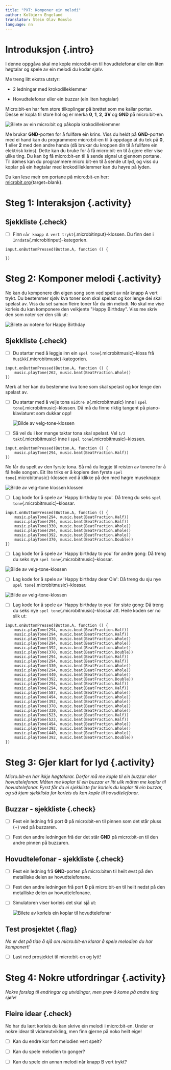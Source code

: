```yaml
---
title: "PXT: Komponer ein melodi"
author: Kolbjørn Engeland
translator: Stein Olav Romslo
language: nn
---
```



# Introduksjon {.intro}

I denne oppgåva skal me kople micro:bit-en til hovudtelefonar eller ein liten
høgtalar og spele av ein melodi du kodar sjølv.

Me treng litt ekstra utstyr:

- 2 ledningar med krokodilleklemmer

- Hovudtelefonar eller ein buzzar (ein liten høgtalar)

Micro:bit-en har fem store tilkoplingar på brettet som me kallar portar. Desse
er kopla til store hol og er merka __0__, __1__, __2__, __3V__ og __GND__ på
micro:bit-en.

![Bilete av ein micro:bit og påkopla krokodilleklemmer](kontakt.png)

Me brukar __GND__-porten for å fullføre ein krins. Viss du heldt på __GND__-porten
med ei hand kan du programmere micro:bit-en til å oppdage at du tek på __0__, __1__
eller __2__ med den andre handa (då brukar du kroppen din til å fullføre ein
elektrisk krins). Dette kan du bruke for å få micro:bit-en til å gjere eller
vise ulike ting. Du kan òg få micro:bit-en til å sende signal ut gjennom
portane. Til dømes kan du programmere micro:bit-en til å sende ut lyd, og viss
du koplar på ein høgtalar med krokodilleklemmer kan du høyre på lyden.

Du kan lese meir om portane på micro:bit-en her:
[microbit.org](https://microbit.org/no/guide/hardware/pins/){target=blank}.


# Steg 1: Interaksjon {.activity}

## Sjekkliste {.check}

- [ ] Finn `når knapp A vert trykt`{.microbitinput}-klossen. Du finn den i
`Inndata`{.microbitinput}-kategorien.

```microbit
input.onButtonPressed(Button.A, function () {

})
```


# Steg 2: Komponer melodi {.activity}

No kan du komponere din eigen song som ved spelt av når knapp A vert trykt. Du
bestemmer sjølv kva toner som skal spelast og kor lenge dei skal spelast av.
Viss du set saman fleire toner får du ein melodi. No skal me vise korleis du kan
komponere den velkjente "Happy Birthday". Viss me skriv den som noter ser den
slik ut:

![Bilete av notene for Happy Birthday](noter.png)

## Sjekkliste {.check}

- [ ] Du startar med å leggje inn ein `spel tone`{.microbitmusic}-kloss frå
`Musikk`{.microbitmusic}-kategorien.

```microbit
input.onButtonPressed(Button.A, function () {
    music.playTone(262, music.beat(BeatFraction.Whole))
})
```

Merk at her kan du bestemme kva tone som skal spelast og kor lenge den spelast
av.

- [ ] Du startar med å velje tona `midtre D`{.microbitmusic} inne i
	`spel tone`{.microbitmusic}-klossen. Då må du finne riktig tangent på
	piano-klaviaturet som dukkar opp!

	![Bilde av velg-tone-klossen](velg_tone.png)

- [ ] Så vel du i kor mange taktar tona skal spelast. Vel `1/2 takt`{.microbitmusic}
	inne i `spel tone`{.microbitmusic}-klossen.

```microbit
input.onButtonPressed(Button.A, function () {
    music.playTone(294, music.beat(BeatFraction.Half))
})
```

No får du spelt av den fyrste tona. Så må du leggje til reisten av tonene for å
få heile songen. Eit lite triks er å kopiere den fyrste `spel tone`{.microbitmusic}-klossen
ved å klikke på den med høgre museknapp:

![Bilde av velg-tone klossen klossen](kopier_blokk.png)

- [ ] Lag kode for å spele av 'Happy birthday to you'. Då treng du seks
`spel tone`{.microbitmusic}-klossar.

```microbit
input.onButtonPressed(Button.A, function () {
    music.playTone(294, music.beat(BeatFraction.Half))
    music.playTone(294, music.beat(BeatFraction.Half))
    music.playTone(330, music.beat(BeatFraction.Whole))
    music.playTone(294, music.beat(BeatFraction.Whole))
    music.playTone(392, music.beat(BeatFraction.Whole))
    music.playTone(370, music.beat(BeatFraction.Double))
})
```

- [ ] Lag kode for å spele av 'Happy birthday to you' for andre gong: Då treng
  du seks nye `spel tone`{.microbitmusic}-klossar.

![Bilde av velg-tone-klossen](andre_linje.png)

- [ ] Lag kode for å spele av 'Happy birthday dear Ole': Då treng du sju nye
  `spel tone`{.microbitmusic}-klossar.

![Bilde av velg-tone-klossen](tredje_linje.png)

- [ ] Lag kode for å spele av 'Happy birthday to you' for siste gong: Då treng
  du seks nye `spel tone`{.microbitmusic}-klossar att. Heile koden ser no slik
	ut:

```microbit
input.onButtonPressed(Button.A, function () {
    music.playTone(294, music.beat(BeatFraction.Half))
    music.playTone(294, music.beat(BeatFraction.Half))
    music.playTone(330, music.beat(BeatFraction.Whole))
    music.playTone(294, music.beat(BeatFraction.Whole))
    music.playTone(392, music.beat(BeatFraction.Whole))
    music.playTone(370, music.beat(BeatFraction.Double))
    music.playTone(294, music.beat(BeatFraction.Half))
    music.playTone(294, music.beat(BeatFraction.Half))
    music.playTone(330, music.beat(BeatFraction.Whole))
    music.playTone(294, music.beat(BeatFraction.Whole))
    music.playTone(440, music.beat(BeatFraction.Whole))
    music.playTone(392, music.beat(BeatFraction.Double))
    music.playTone(294, music.beat(BeatFraction.Half))
    music.playTone(294, music.beat(BeatFraction.Half))
    music.playTone(587, music.beat(BeatFraction.Whole))
    music.playTone(494, music.beat(BeatFraction.Whole))
    music.playTone(392, music.beat(BeatFraction.Whole))
    music.playTone(370, music.beat(BeatFraction.Whole))
    music.playTone(330, music.beat(BeatFraction.Whole))
    music.playTone(523, music.beat(BeatFraction.Half))
    music.playTone(523, music.beat(BeatFraction.Half))
    music.playTone(494, music.beat(BeatFraction.Whole))
    music.playTone(392, music.beat(BeatFraction.Whole))
    music.playTone(440, music.beat(BeatFraction.Whole))
    music.playTone(392, music.beat(BeatFraction.Double))
})
```


# Steg 3: Gjer klart for lyd {.activity}

*Micro:bit-en har ikkje høgtalarar. Derfor må me kople til ein buzzar eller
 hovudtelefonar. Måten me koplar til ein buzzar er litt ulik måten me koplar til
 hovudtelefonar. Fyrst får du ei sjekkliste for korleis du koplar til ein
 buzzar, og så kjem sjekklista for korleis du kan kople til hovudtelefonar.*

## Buzzar - sjekkliste {.check}

- [ ] Fest ein ledning frå port __0__ på micro:bit-en til pinnen som det står
  pluss (+) ved på buzzaren.

- [ ] Fest den andre ledningen frå der det står __GND__ på micro:bit-en til den
  andre pinnen på buzzaren.

## Hovudtelefonar - sjekkliste {.check}

- [ ] Fest ein ledning frå __GND__-porten på micro:biten til heilt øvst på den
  metalliske delen av hovudtelefonane.

- [ ] Fest den andre ledningen frå port __0__ på micro:bit-en til heilt nedst på
  den metalliske delen av hovudtelefonane.

- [ ] Simulatoren viser korleis det skal sjå ut:

	![Bilete av korleis ein koplar til hovudtelefonar](tilkobling_lyd.png)

## Test prosjektet {.flag}

*No er det på tide å sjå om micro:bit-en klarar å spele melodien du har
 komponert!*

- [ ] Last ned prosjektet til micro:bit-en og lytt!


# Steg 4: Nokre utfordringar {.activity}

*Nokre forslag til endringar og utvidingar, men prøv å kome på andre ting
 sjølv!*

## Fleire idear {.check}

No har du lært korleis du kan skrive ein melodi i micro:bit-en. Under er nokre
idear til vidareutvikling, men finn gjerne på noko heilt eige!

- [ ] Kan du endre kor fort melodien vert spelt?

- [ ] Kan du spele melodien to gonger?

- [ ] Kan du spele ein annan melodi når knapp B vert trykt?
